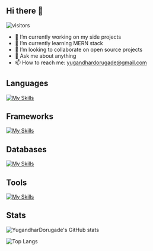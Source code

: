 ## Hi there 👋

![visitors](https://visitor-badge.laobi.icu/badge?page_id=YugandharDorugade.YugandharDorugade)


- 🔭 I’m currently working on my side projects
- 🌱 I’m currently learning MERN stack
- 👯 I’m looking to collaborate on open source projects
- 💬 Ask me about anything
- 📫 How to reach me: yugandhardorugade@gmail.com


<h2>Languages</h2>

[![My Skills](https://skillicons.dev/icons?i=cpp,python,java,js,bash)](https://skillicons.dev)

<h2>Frameworks</h2>
  
[![My Skills](https://skillicons.dev/icons?i=nodejs,express,react,tailwindcss)](https://skillicons.dev)

<h2>Databases</h2>
  
[![My Skills](https://skillicons.dev/icons?i=postgres,mongo)](https://skillicons.dev)

<h2>Tools</h2>
 
[![My Skills](https://skillicons.dev/icons?i=git,github,docker,postman,linux)](https://skillicons.dev)

<h2>Stats</h2>

![YugandharDorugade's GitHub stats](https://github-readme-stats.vercel.app/api?username=YugandharDorugade&bg_color=000000&title_color=ffffff&text_color=ffffff&icon_color=4caf50&border_color=30363d&layout=compact&include_all_commits=true&count_private=true&v=4)

![Top Langs](https://github-readme-stats.vercel.app/api/top-langs/?username=YugandharDorugade&bg_color=000000&title_color=ffffff&text_color=ffffff&icon_color=4caf50&border_color=30363d&layout=compact&include_all_commits=true&count_private=true&v=1)

  
